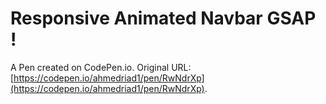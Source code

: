 # Responsive Animated Navbar GSAP !

A Pen created on CodePen.io. Original URL: [https://codepen.io/ahmedriad1/pen/RwNdrXp](https://codepen.io/ahmedriad1/pen/RwNdrXp).

